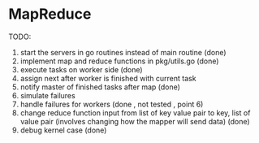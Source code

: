 # MapReduce

TODO:
1. start the servers in go routines instead of main routine (done)
2. implement map and reduce functions in pkg/utils.go (done)
3. execute  tasks on worker side (done)
4. assign next after worker is finished with current task
5. notify master of finished tasks after map (done)
6. simulate failures
7. handle failures for workers (done , not tested , point 6)
8. change reduce function input from list of key value pair to key, list of value pair (involves changing how the mapper will send data) (done)
9. debug kernel case (done)
